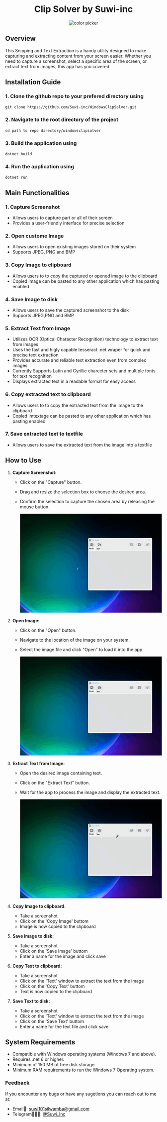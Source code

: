 <h1 style="text-align: center;">Clip Solver by Suwi-inc</h1>
  <p style="text-align: center;">
   <img width="100" height="100" src="WindowsClipSolver/Icons/screenshot.ico" alt="color picker" />
   </p>
   
## Overview
This Snipping and Text Extraction is a handy utility designed to make capturing and extracting content from your screen easier. Whether you need to capture a screenshot, select a specific area of the screen, or extract text from images, this app has you covered

## Installation Guide
### 1. Clone the github repo to your prefered directory using
```
git clone https://github.com/Suwi-inc/WindowsClipSolver.git
``` 
### 2. Navigate to the root directory of the project
```
cd path to repo directory/windowsclipsolver 
```

### 3. Build the application using
```
dotnet build
```
### 4. Run the application using
```
dotnet run
```
## Main Functionalities

### 1. Capture Screenshot
- Allows users to capture part or all of their screen
- Provides a user-friendly interface for precise selection

### 2. Open custome Image 
- Allows users to open existing images stored on their system
- Supports JPEG, PNG and BMP

### 3. Copy Image to clipboard 
- Allows users to to copy the captured or opened image to the clipboard
- Copied image can be pasted to any other application which has pasting enabled

### 4. Save Image to disk 
- Allows users to save the captured screenshot to the disk
- Supports JPEG,PNG and BMP

### 5. Extract Text from Image
- Utilizes OCR (Optical Character Recognition) technology to extract text from images
- Uses the fast and higly capable tesseract .net wraper for quick and precise text extraction
- Provides accurate and reliable text extraction even from complex images
- Currently Supports Latin and Cyrillic charecter sets and multiple fonts for text recognition
- Displays extracted text in a readable format for easy access

### 6. Copy extracted text to clipboard 
- Allows users to to copy the extracted text from the image to the clipboard
- Copied imtextage can be pasted to any other application which has pasting enabled

### 7. Save extracted text to textfile 
- Allows users to save the extracted text from the image into a textfile


## How to Use
1. **Capture Screenshot:** 
   - Click on the "Capture" button.
   - Drag and resize the selection box to choose the desired area.
   - Confirm the selection to capture the chosen area by releasing the mouse button.

      <img width="500" height="318" src="WindowsClipSolver/Icons/2.1_take_screenshot_LQ.gif" alt="color picker" />

2. **Open Image:**
   - Click on the "Open" button.
   - Navigate to the location of the image on your system.
   - Select the image file and click "Open" to load it into the app.

      <img width="500" height="318" src="WindowsClipSolver/Icons/2.1_open_image_from_disk_LQ.gif" alt="color picker" />

3. **Extract Text from Image:**
   - Open the desired image containing text.
   - Click on the "Extract Text" button.
   - Wait for the app to process the image and display the extracted text.

      <img width="500" height="318" src="WindowsClipSolver/Icons/2.1_extract_text_from_image_LQ.gif" alt="color picker" />

4. **Copy Image to clipboard:**
   - Take a screenshot
   - Click on the 'Copy Image' buttom
   - Image is now copied to the clipboard

5. **Save Image to disk:**
   - Take a screenshot
   - Click on the 'Save Image' buttom
   - Enter a name for the image and click save

6. **Copy Text to clipboard:**
   - Take a screenshot
   - Click on the 'Text' window to extract the text from the image
   - Click on the 'Copy Text' buttom
   - Text is now copied to the clipboard

7. **Save Text to disk:**
   - Take a screenshot
   - Click on the 'Text' window to extract the text from the image
   - Click on the 'Save Text' buttom
   - Enter a name for the text file and click save

## System Requirements
- Compatible with Windows operating systems (Windows 7 and above).
- Requires .net 6 or higher.
- Minimum of 150 MB of free disk storage.
- Minimum RAM requirements to run the Windows 7 Operating system.

### Feedback
If you encounter any bugs or have any sugetions you can reach out to me at:
- Email📧: suwi101silwamba@gmail.com
- Telegram🧔🏿‍♂️: [@Suwi_Inc](https://t.me/Suwi_inc)
